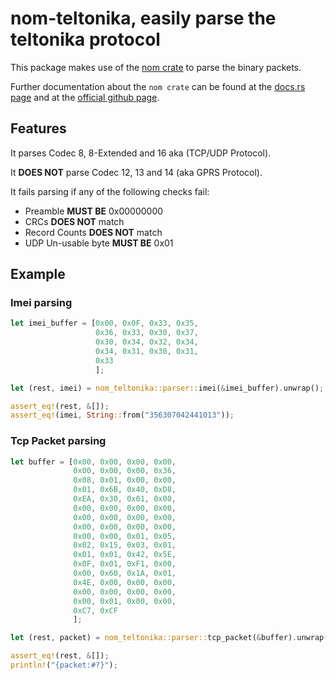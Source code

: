 # nom-teltonika, easily parse the teltonika protocol

This package makes use of the [nom crate](https://crates.io/crates/nom) to parse the binary packets.

Further documentation about the `nom crate` can be found at the [docs.rs page](https://docs.rs/nom)
and at the [official github page](https://github.com/rust-bakery/nom).

## Features

It parses Codec 8, 8-Extended and 16 aka (TCP/UDP Protocol).

It **DOES NOT** parse Codec 12, 13 and 14 (aka GPRS Protocol).

It fails parsing if any of the following checks fail:

- Preamble **MUST BE** 0x00000000
- CRCs **DOES NOT** match
- Record Counts **DOES NOT** match
- UDP Un-usable byte **MUST BE** 0x01

## Example

### Imei parsing

```rust
let imei_buffer = [0x00, 0x0F, 0x33, 0x35,
                   0x36, 0x33, 0x30, 0x37,
                   0x30, 0x34, 0x32, 0x34,
                   0x34, 0x31, 0x30, 0x31,
                   0x33
                   ];

let (rest, imei) = nom_teltonika::parser::imei(&imei_buffer).unwrap();

assert_eq!(rest, &[]);
assert_eq!(imei, String::from("356307042441013"));
```

### Tcp Packet parsing

```rust
let buffer = [0x00, 0x00, 0x00, 0x00,
              0x00, 0x00, 0x00, 0x36,
              0x08, 0x01, 0x00, 0x00,
              0x01, 0x6B, 0x40, 0xD8,
              0xEA, 0x30, 0x01, 0x00,
              0x00, 0x00, 0x00, 0x00,
              0x00, 0x00, 0x00, 0x00,
              0x00, 0x00, 0x00, 0x00,
              0x00, 0x00, 0x01, 0x05,
              0x02, 0x15, 0x03, 0x01,
              0x01, 0x01, 0x42, 0x5E,
              0x0F, 0x01, 0xF1, 0x00,
              0x00, 0x60, 0x1A, 0x01,
              0x4E, 0x00, 0x00, 0x00,
              0x00, 0x00, 0x00, 0x00,
              0x00, 0x01, 0x00, 0x00,
              0xC7, 0xCF
              ];

let (rest, packet) = nom_teltonika::parser::tcp_packet(&buffer).unwrap();

assert_eq!(rest, &[]);
println!("{packet:#?}");
```
